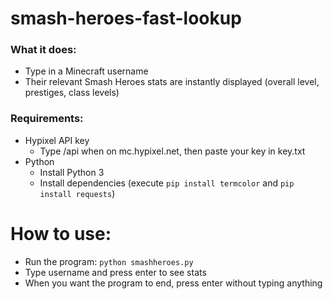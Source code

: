 # smash-heroes-fast-lookup

### What it does:
- Type in a Minecraft username
- Their relevant Smash Heroes stats are instantly displayed (overall level, prestiges, class levels)

### Requirements:
* Hypixel API key
  * Type /api when on mc.hypixel.net, then paste your key in key.txt
* Python
  * Install Python 3
  * Install dependencies (execute `pip install termcolor` and `pip install requests`)

# How to use:

* Run the program: `python smashheroes.py`
* Type username and press enter to see stats
* When you want the program to end, press enter without typing anything
